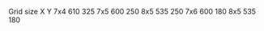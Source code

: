Grid size   X   Y
7x4         610 325
7x5        600 250
8x5         535 250
7x6         600 180
8x5         535 180
